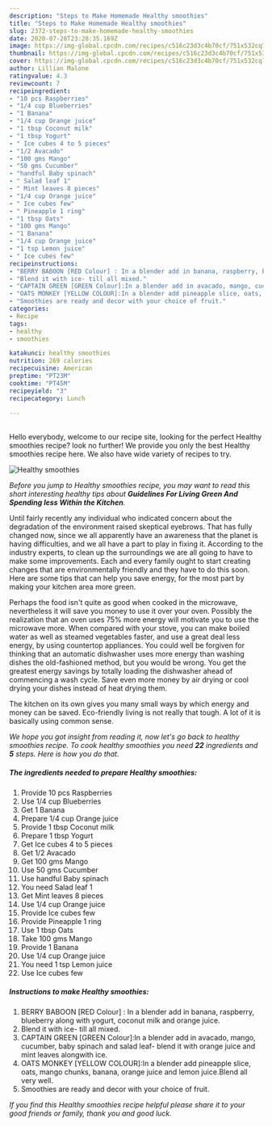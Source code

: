 ```yaml
---
description: "Steps to Make Homemade Healthy smoothies"
title: "Steps to Make Homemade Healthy smoothies"
slug: 2372-steps-to-make-homemade-healthy-smoothies
date: 2020-07-28T23:28:35.169Z
image: https://img-global.cpcdn.com/recipes/c516c23d3c4b70cf/751x532cq70/healthy-smoothies-recipe-main-photo.jpg
thumbnail: https://img-global.cpcdn.com/recipes/c516c23d3c4b70cf/751x532cq70/healthy-smoothies-recipe-main-photo.jpg
cover: https://img-global.cpcdn.com/recipes/c516c23d3c4b70cf/751x532cq70/healthy-smoothies-recipe-main-photo.jpg
author: Lillian Malone
ratingvalue: 4.3
reviewcount: 7
recipeingredient:
- "10 pcs Raspberries"
- "1/4 cup Blueberries"
- "1 Banana"
- "1/4 cup Orange juice"
- "1 tbsp Coconut milk"
- "1 tbsp Yogurt"
- " Ice cubes 4 to 5 pieces"
- "1/2 Avacado"
- "100 gms Mango"
- "50 gms Cucumber"
- "handful Baby spinach"
- " Salad leaf 1"
- " Mint leaves 8 pieces"
- "1/4 cup Orange juice"
- " Ice cubes few"
- " Pineapple 1 ring"
- "1 tbsp Oats"
- "100 gms Mango"
- "1 Banana"
- "1/4 cup Orange juice"
- "1 tsp Lemon juice"
- " Ice cubes few"
recipeinstructions:
- "BERRY BABOON [RED Colour] : In a blender add in banana, raspberry, blueberry along with yogurt, coconut milk and orange juice."
- "Blend it with ice- till all mixed."
- "CAPTAIN GREEN [GREEN Colour]:In a blender add in avacado, mango, cucumber, baby spinach and salad leaf- blend it with orange juice and mint leaves alongwith ice."
- "OATS MONKEY [YELLOW COLOUR]:In a blender add pineapple slice, oats, mango chunks, banana, orange juice and lemon juice.Blend all very well."
- "Smoothies are ready and decor with your choice of fruit."
categories:
- Recipe
tags:
- healthy
- smoothies

katakunci: healthy smoothies 
nutrition: 269 calories
recipecuisine: American
preptime: "PT23M"
cooktime: "PT45M"
recipeyield: "3"
recipecategory: Lunch

---
```

<br>
Hello everybody, welcome to our recipe site, looking for the perfect Healthy smoothies recipe? look no further! We provide you only the best Healthy smoothies recipe here. We also have wide variety of recipes to try.
<br>


![Healthy smoothies](https://img-global.cpcdn.com/recipes/c516c23d3c4b70cf/751x532cq70/healthy-smoothies-recipe-main-photo.jpg)

<i>Before you jump to Healthy smoothies recipe, you may want to read this short interesting healthy tips about 
<strong>Guidelines For Living Green And Spending less Within the Kitchen</strong>.</i>
</br>

Until fairly recently any individual who indicated concern about the degradation of the environment raised skeptical eyebrows. That has fully changed now, since we all apparently have an awareness that the planet is having difficulties, and we all have a part to play in fixing it. According to the industry experts, to clean up the surroundings we are all going to have to make some improvements. Each and every family ought to start creating changes that are environmentally friendly and they have to do this soon. Here are some tips that can help you save energy, for the most part by making your kitchen area more green.

Perhaps the food isn't quite as good when cooked in the microwave, nevertheless it will save you money to use it over your oven. Possibly the realization that an oven uses 75% more energy will motivate you to use the microwave more. When compared with your stove, you can make boiled water as well as steamed vegetables faster, and use a great deal less energy, by using countertop appliances. You could well be forgiven for thinking that an automatic dishwasher uses more energy than washing dishes the old-fashioned method, but you would be wrong. You get the greatest energy savings by totally loading the dishwasher ahead of commencing a wash cycle. Save even more money by air drying or cool drying your dishes instead of heat drying them.

The kitchen on its own gives you many small ways by which energy and money can be saved. Eco-friendly living is not really that tough. A lot of it is basically using common sense.


<i>We hope you got insight from reading it, now let's go back to healthy smoothies recipe. To cook healthy smoothies you need <strong>22</strong> ingredients and <strong>5</strong> steps. Here is how you do that.
</i>

##### The ingredients needed to prepare Healthy smoothies:

1. Provide 10 pcs Raspberries
1. Use 1/4 cup Blueberries
1. Get 1 Banana
1. Prepare 1/4 cup Orange juice
1. Provide 1 tbsp Coconut milk
1. Prepare 1 tbsp Yogurt
1. Get  Ice cubes 4 to 5 pieces
1. Get 1/2 Avacado
1. Get 100 gms Mango
1. Use 50 gms Cucumber
1. Use handful Baby spinach
1. You need  Salad leaf 1
1. Get  Mint leaves 8 pieces
1. Use 1/4 cup Orange juice
1. Provide  Ice cubes few
1. Provide  Pineapple 1 ring
1. Use 1 tbsp Oats
1. Take 100 gms Mango
1. Provide 1 Banana
1. Use 1/4 cup Orange juice
1. You need 1 tsp Lemon juice
1. Use  Ice cubes few


##### Instructions to make Healthy smoothies:

1. BERRY BABOON [RED Colour] : In a blender add in banana, raspberry, blueberry along with yogurt, coconut milk and orange juice.
1. Blend it with ice- till all mixed.
1. CAPTAIN GREEN [GREEN Colour]:In a blender add in avacado, mango, cucumber, baby spinach and salad leaf- blend it with orange juice and mint leaves alongwith ice.
1. OATS MONKEY [YELLOW COLOUR]:In a blender add pineapple slice, oats, mango chunks, banana, orange juice and lemon juice.Blend all very well.
1. Smoothies are ready and decor with your choice of fruit.


<i>If you find this Healthy smoothies recipe helpful please share it to your good friends or family, thank you and good luck.</i>
